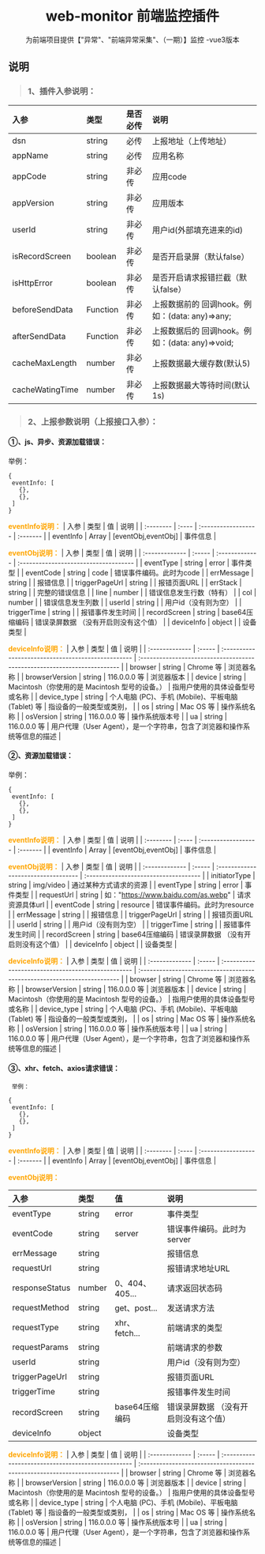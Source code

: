 <div align="center">
    <h1>web-monitor 前端监控插件</h1>
    <p>
    为前端项目提供【"异常"、"前端异常采集"、（一期）】监控 -vue3版本
   </p>
</div>


## 说明
>  ### 1、插件入参说明：


  | 入参            | 类型     | 是否必传 | 说明                                            |
  | :-------------- | :------- | :------- | :---------------------------------------------- |
  | dsn             | string   | 必传     | 上报地址（上传地址）                            |
  | appName         | string   | 必传     | 应用名称                                        |
  | appCode         | string   | 非必传   | 应用code                                        |
  | appVersion      | string   | 非必传   | 应用版本                                        |
  | userId          | string   | 非必传   | 用户id(外部填充进来的id)                        |
  | isRecordScreen  | boolean  | 非必传   | 是否开启录屏（默认false）                       |
  | isHttpError     | boolean  | 非必传   | 是否开启请求报错拦截（默认false）               |
  | beforeSendData  | Function | 非必传   | 上报数据前的 回调hook。例如：(data: any)=>any;  |
  | afterSendData   | Function | 非必传   | 上报数据后的 回调hook。例如：(data: any)=>void; |
  | cacheMaxLength  | number   | 非必传   | 上报数据最大缓存数(默认5)                       |
  | cacheWatingTime | number   | 非必传   | 上报数据最大等待时间(默认1s)                    |


  
> ### 2、上报参数说明（上报接口入参）：

 #### ①、js、异步、资源加载错误：
 举例：
 ```shell
 {
  eventInfo: [
    {},
    {},
  ]
 }
 ```
 <strong style="color:orange;font-size:14px;">eventInfo说明：</strong>
  | 入参      | 类型  | 值                  | 说明     |
  | :-------- | :---- | :------------------ | :------- |
  | eventInfo | Array | [eventObj,eventObj] | 事件信息 |

 <strong style="color:orange;font-size:14px;">eventObj说明：</strong>
  | 入参           | 类型   | 值             | 说明                                  |
  | :------------- | :----- | :------------- | :------------------------------------ |
  | eventType      | string | error          | 事件类型                              |
  | eventCode      | string | code           | 错误事件编码。此时为code              |
  | errMessage     | string |                | 报错信息                              |
  | triggerPageUrl | string |                | 报错页面URL                           |
  | errStack       | string |                | 完整的错误信息                        |
  | line           | number |                | 错误信息发生行数（特有）              |
  | col            | number |                | 错误信息发生列数                      |
  | userId         | string |                | 用户id（没有则为空）                  |
  | triggerTime    | string |                | 报错事件发生时间                      |
  | recordScreen   | string | base64压缩编码 | 错误录屏数据 （没有开启则没有这个值） |
  | deviceInfo     | object |                | 设备类型                              |
  
  <strong style="color:orange;font-size:14px;">deviceInfo说明：</strong>
  | 入参           | 类型   | 值                                                 | 说明                                                                     |
  | :------------- | :----- | :------------------------------------------------- | :----------------------------------------------------------------------- |
  | browser        | string | Chrome 等                                          | 浏览器名称                                                               |
  | browserVersion | string | 116.0.0.0 等                                       | 浏览器版本                                                               |
  | device         | string | Macintosh（你使用的是 Macintosh 型号的设备。）     | 指用户使用的具体设备型号或名称                                           |
  | device_type    | string | 个人电脑 (PC)、手机 (Mobile)、平板电脑 (Tablet) 等 | 指设备的一般类型或类别，                                                 |
  | os             | string | Mac OS 等                                          | 操作系统名称                                                             |
  | osVersion      | string | 116.0.0.0 等                                       | 操作系统版本号                                                           |
  | ua             | string | 116.0.0.0 等                                       | 用户代理（User Agent），是一个字符串，包含了浏览器和操作系统等信息的描述 |


  #### ②、资源加载错误：
   举例：
 ```shell
 {
  eventInfo: [
    {},
    {},
  ]
 }
 ```

  <strong style="color:orange;font-size:14px;">eventInfo说明：</strong>
  | 入参      | 类型  | 值                  | 说明     |
  | :-------- | :---- | :------------------ | :------- |
  | eventInfo | Array | [eventObj,eventObj] | 事件信息 |

 <strong style="color:orange;font-size:14px;">eventObj说明：</strong>
  | 入参           | 类型   | 值                                  | 说明                                  |
  | :------------- | :----- | :---------------------------------- | :------------------------------------ |
  | initiatorType  | string | img/video                           | 通过某种方式请求的资源                |
  | eventType      | string | error                               | 事件类型                              |
  | requestUrl     | string | 如："https://www.baidu.com/as.webp" | 请求资源具体url                       |
  | eventCode      | string | resource                            | 错误事件编码。此时为resource          |
  | errMessage     | string |                                     | 报错信息                              |
  | triggerPageUrl | string |                                     | 报错页面URL                           |
  | userId         | string |                                     | 用户id（没有则为空）                  |
  | triggerTime    | string |                                     | 报错事件发生时间                      |
  | recordScreen   | string | base64压缩编码                      | 错误录屏数据 （没有开启则没有这个值） |
  | deviceInfo     | object |                                     | 设备类型                              |

  <strong style="color:orange;font-size:14px;">deviceInfo说明：</strong>
  | 入参           | 类型   | 值                                                 | 说明                                                                     |
  | :------------- | :----- | :------------------------------------------------- | :----------------------------------------------------------------------- |
  | browser        | string | Chrome 等                                          | 浏览器名称                                                               |
  | browserVersion | string | 116.0.0.0 等                                       | 浏览器版本                                                               |
  | device         | string | Macintosh（你使用的是 Macintosh 型号的设备。）     | 指用户使用的具体设备型号或名称                                           |
  | device_type    | string | 个人电脑 (PC)、手机 (Mobile)、平板电脑 (Tablet) 等 | 指设备的一般类型或类别，                                                 |
  | os             | string | Mac OS 等                                          | 操作系统名称                                                             |
  | osVersion      | string | 116.0.0.0 等                                       | 操作系统版本号                                                           |
  | ua             | string | 116.0.0.0 等                                       | 用户代理（User Agent），是一个字符串，包含了浏览器和操作系统等信息的描述 |

  #### ③、xhr、fetch、axios请求错误：
     举例：
 ```shell
 {
  eventInfo: [
    {},
    {},
  ]
 }
 ```

  <strong style="color:orange;font-size:14px;">eventInfo说明：</strong>
  | 入参      | 类型  | 值                  | 说明     |
  | :-------- | :---- | :------------------ | :------- |
  | eventInfo | Array | [eventObj,eventObj] | 事件信息 |

 <strong style="color:orange;font-size:14px;">eventObj说明：</strong>

  | 入参           | 类型   | 值             | 说明                                  |
  | :------------- | :----- | :------------- | :------------------------------------ |
  | eventType      | string | error          | 事件类型                              |
  | eventCode      | string | server         | 错误事件编码。此时为server            |
  | errMessage     | string |                | 报错信息                              |
  | requestUrl     | string |                | 报错请求地址URL                       |
  | responseStatus | number | 0、404、405... | 请求返回状态码                        |
  | requestMethod  | string | get、post...   | 发送请求方法                          |
  | requestType    | string | xhr、fetch...  | 前端请求的类型                        |
  | requestParams  | string |                | 前端请求的参数                        |
  | userId         | string |                | 用户id（没有则为空）                  |
  | triggerPageUrl | string |                | 报错页面URL                           |
  | triggerTime    | string |                | 报错事件发生时间                      |
  | recordScreen   | string | base64压缩编码 | 错误录屏数据 （没有开启则没有这个值） |
  | deviceInfo     | object |                | 设备类型                              |
  
  <strong style="color:orange;font-size:14px;">deviceInfo说明：</strong>
  | 入参           | 类型   | 值                                                 | 说明                                                                     |
  | :------------- | :----- | :------------------------------------------------- | :----------------------------------------------------------------------- |
  | browser        | string | Chrome 等                                          | 浏览器名称                                                               |
  | browserVersion | string | 116.0.0.0 等                                       | 浏览器版本                                                               |
  | device         | string | Macintosh（你使用的是 Macintosh 型号的设备。）     | 指用户使用的具体设备型号或名称                                           |
  | device_type    | string | 个人电脑 (PC)、手机 (Mobile)、平板电脑 (Tablet) 等 | 指设备的一般类型或类别，                                                 |
  | os             | string | Mac OS 等                                          | 操作系统名称                                                             |
  | osVersion      | string | 116.0.0.0 等                                       | 操作系统版本号                                                           |
  | ua             | string | 116.0.0.0 等                                       | 用户代理（User Agent），是一个字符串，包含了浏览器和操作系统等信息的描述 |
